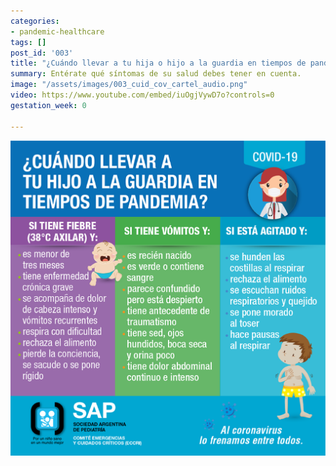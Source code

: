 ```yaml
---
categories:
- pandemic-healthcare
tags: []
post_id: '003'
title: "¿Cuándo llevar a tu hija o hijo a la guardia en tiempos de pandemia?"
summary: Entérate qué síntomas de su salud debes tener en cuenta.
image: "/assets/images/003_cuid_cov_cartel_audio.png"
video: https://www.youtube.com/embed/iuOgjVywD7o?controls=0
gestation_week: 0

---
```

![](/assets/images/003_cuid_cov_cartel_audio.png)